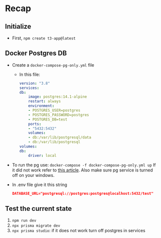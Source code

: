 # Recap

## Initialize

- First, `npm create t3-app@latest`

## Docker Postgres DB

- Create a `docker-compose-pg-only.yml` file

  - In this file:

    ```yml
    version: "3.8"
    services:
    db:
        image: postgres:14.1-alpine
        restart: always
        environment:
        - POSTGRES_USER=postgres
        - POSTGRES_PASSWORD=postgres
        - POSTGRES_DB=test
        ports:
        - "5432:5432"
        volumes:
        - db:/var/lib/postgresql/data
        - db:/var/lib/postgresql
    volumes:
    db:
        driver: local
    ```

- To run the pg use: `docker-compose -f docker-compose-pg-only.yml up` If it did not work refer to [this article](https://geshan.com.np/blog/2021/12/docker-postgres/). Also make sure pg service is turned off on your windows.

- In .env file give it this string

  ```json
  DATABASE_URL="postgresql://postgres:postgres@localhost:5432/test"
  ```

## Test the current state

1. `npm run dev`
2. `npx prisma migrate dev`
3. `npx prisma studio`: if it does not work turn off postgres in services
